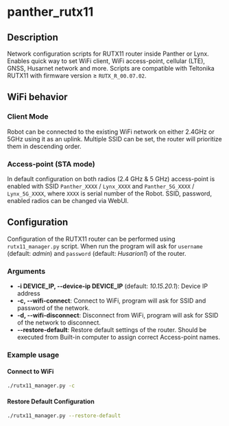 # panther_rutx11

## Description

Network configuration scripts for RUTX11 router inside Panther or Lynx. Enables quick way to set WiFi client, WiFi access-point, cellular (LTE), GNSS, Husarnet network and more.
Scripts are compatible with Teltonika RUTX11 with firmware version ≥ `RUTX_R_00.07.02`.

## WiFi behavior

### Client Mode

Robot can be connected to the existing WiFi network on either 2.4GHz or 5GHz using it as an uplink. Multiple SSID can be set, the router will prioritize them in descending order.

### Access-point (STA mode)

In default configuration on both radios (2.4 GHz & 5 GHz) access-point is enabled with SSID `Panther_XXXX` / `Lynx_XXXX` and `Panther_5G_XXXX` / `Lynx_5G_XXXX`, where `XXXX` is serial number of the Robot. SSID, password, enabled radios can be changed via WebUI.

## Configuration

Configuration of the RUTX11 router can be performed using `rutx11_manager.py` script. When run the program will ask for `username` (default: *admin*) and `password` (default: *Husarion1*) of the router.

### Arguments

- **-i DEVICE_IP, --device-ip DEVICE_IP** (default: *10.15.20.1*): Device IP address
- **-c, --wifi-connect**: Connect to WiFi, program will ask for SSID and password of the network.
- **-d, --wifi-disconnect**: Disconnect from WiFi, program will ask for SSID of the network to disconnect.
- **--restore-default**: Restore default settings of the router. Should be executed from Built-in computer to assign correct Access-point names.

### Example usage

#### Connect to WiFi

```bash
./rutx11_manager.py -c
```

#### Restore Default Configuration

```bash
./rutx11_manager.py --restore-default
```
